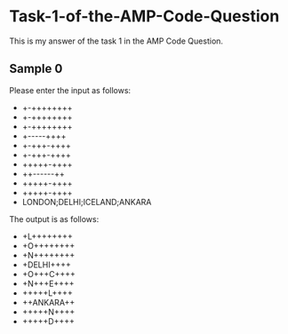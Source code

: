 # Task-1-of-the-AMP-Code-Question
This is my answer of the task 1 in the AMP Code Question.

## Sample 0

Please enter the input as follows:

* +-++++++++
* +-++++++++
* +-++++++++
* +-----++++
* +-+++-++++
* +-+++-++++
* +++++-++++
* ++------++
* +++++-++++
* +++++-++++
* LONDON;DELHI;ICELAND;ANKARA

The output is as follows:

* +L++++++++
* +O++++++++
* +N++++++++
* +DELHI++++
* +O+++C++++
* +N+++E++++
* +++++L++++
* ++ANKARA++
* +++++N++++
* +++++D++++

